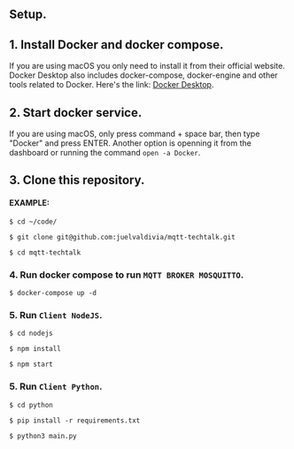 ## Setup.

## 1. Install Docker and docker compose.

If you are using macOS you only need to install it from their official website. Docker Desktop also includes docker-compose, docker-engine and other tools related to Docker. Here's the link: [Docker Desktop](https://hub.docker.com/editions/community/docker-ce-desktop-mac/).

## 2. Start docker service.

If you are using macOS, only press command + space bar, then type "Docker" and press ENTER. Another option is openning it from the dashboard or running the command `open -a Docker`.

## 3. Clone this repository.

#### EXAMPLE:

```
$ cd ~/code/
```

```
$ git clone git@github.com:juelvaldivia/mqtt-techtalk.git
```

```
$ cd mqtt-techtalk
```

### 4. Run docker compose to run `MQTT BROKER MOSQUITTO`.

```
$ docker-compose up -d
```

### 5. Run `Client NodeJS`.

```
$ cd nodejs
```

```
$ npm install
```

```
$ npm start
```

### 5. Run `Client Python`.

```
$ cd python
```

```
$ pip install -r requirements.txt
```

```
$ python3 main.py
```
